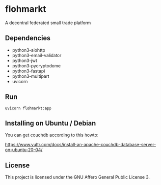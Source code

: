 # flohmarkt

A decentral federated small trade platform

## Dependencies

- python3-aiohttp
- python3-email-validator
- python3-jwt
- python3-pycryptodome
- python3-fastapi
- python3-multipart
- uvicorn

## Run

`uvicorn flohmarkt:app`

## Installing on Ubuntu / Debian

You can get couchdb according to this howto:

https://www.vultr.com/docs/install-an-apache-couchdb-database-server-on-ubuntu-20-04/

## License

This project is licensed under the GNU Affero General Public License 3.

